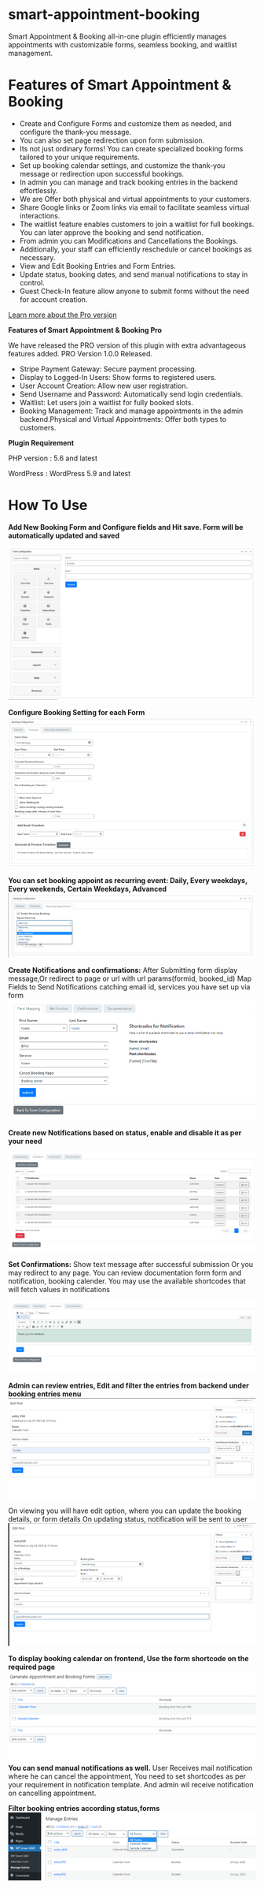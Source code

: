 # smart-appointment-booking
Smart Appointment & Booking all-in-one plugin efficiently manages appointments with customizable forms, seamless booking, and waitlist management.

# Features of Smart Appointment & Booking 

- Create and Configure Forms and customize them as needed, and configure the thank-you message.
- You can also set page redirection upon form submission.
- Its not just ordinary forms! You can create specialized booking forms tailored to your unique requirements.
- Set up booking calendar settings, and customize the thank-you message or redirection upon successful bookings.
- In admin you can manage and track booking entries in the backend effortlessly.
- We are Offer both physical and virtual appointments to your customers.
- Share Google links or Zoom links via email to facilitate seamless virtual interactions.
- The waitlist feature enables customers to join a waitlist for full bookings. You can later approve the booking and send notification.
- From admin you can Modifications and Cancellations the Bookings.
- Additionally, your staff can efficiently reschedule or cancel bookings as necessary.
- View and Edit Booking Entries and Form Entries.
- Update status, booking dates, and send manual notifications to stay in control.
- Guest Check-In feature allow anyone to submit forms without the need for account creation.

 [Learn more about the Pro version](https://store.zealousweb.com/smart-appointment-booking-pro)

 **Features of Smart Appointment & Booking Pro**
 
We have released the PRO version of this plugin with extra advantageous features added. PRO Version 1.0.0 Released.

- Stripe Payment Gateway: Secure payment processing.
- Display to Logged-In Users: Show forms to registered users.
- User Account Creation: Allow new user registration.
- Send Username and Password: Automatically send login credentials.
- Waitlist: Let users join a waitlist for fully booked slots.
- Booking Management: Track and manage appointments in the admin backend.Physical and Virtual Appointments: Offer both types to customers.

**Plugin Requirement**

PHP version : 5.6 and latest

WordPress : WordPress 5.9 and latest

# How To Use

**Add New Booking Form and Configure fields and Hit save. Form will be automatically updated and  saved**

![Screenshot](resource/img/Screenshot_1.png)

**Configure Booking Setting for each Form**
![Screenshot](resource/img/Screenshot_2.png)

**You can set booking appoint as recurring event: Daily, Every  weekdays, Every weekends, Certain Weekdays, Advanced**
![Screenshot](resource/img/Screenshot_3.png)

**Create Notifications and confirmations:** After Submitting form display message,Or redirect to page or url with url params(formid, booked_id)
Map Fields to Send Notifications catching email id, services you have set up via form
![Screenshot](resource/img/Screenshot_4.png)

**Create new Notifications based on status, enable and disable it as per your need**

![Screenshot](resource/img/Screenshot_5.png)

**Set Confirmations:** Show text message after successful submission Or you may redirect to any page.
You can review documentation form form and notification, booking calender. You may use the available shortcodes that will fetch values in notifications

![Screenshot](resource/img/Screenshot_6.png)

**Admin can review entries, Edit and filter the entries from backend under booking entries menu**
![Screenshot](resource/img/Screenshot_7.png)

On viewing you will have edit option, where you can update the booking details, or form details
On updating status, notification will be sent to user
![Screenshot](resource/img/Screenshot_8.png)

**To display booking calendar on frontend, Use the form shortcode on the required page**
![Screenshot](resource/img/Screenshot_9.png)
**You can send manual notifications as well.**
User Receives mail notification where he can cancel the appointment, You need to set shortcodes as per your requirement in notification template.
And admin wil receive notification on cancelling appointment.

**Filter booking entries according status,forms**
![Screenshot](resource/img/Screenshot_10.png)

